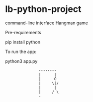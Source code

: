 # lb-python-project

command-line interface Hangman game

 Pre-requirements 

<!-- Install python 3 -->
pip install python

To run the app:

python3 app.py

                   --------
                   |      |
                   |      O
                   |     \|/
                   |      |
                   |     / \
                   -

